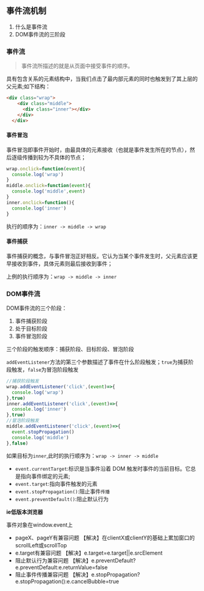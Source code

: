## 事件流机制

1. 什么是事件流
2. DOM事件流的三阶段

### 事件流
> 事件流所描述的就是从页面中接受事件的顺序。


具有包含关系的元素结构中，当我们点击了最内部元素的同时也触发到了其上层的父元素;如下结构：
```html
<div class="wrap">
    <div class="middle">
      <div class="inner"></div>
    </div>
  </div>
```
#### 事件冒泡

事件冒泡即事件开始时，由最具体的元素接收（也就是事件发生所在的节点），然后逐级传播到较为不具体的节点；

```js
wrap.onclick=function(event){
  console.log('wrap')
}
middle.onclick=function(event){
  console.log('middle',event)
}
inner.onclick=function(){
  console.log('inner')
}
```

执行的顺序为：`inner -> middle -> wrap`

#### 事件捕获

事件捕获的概念，与事件冒泡正好相反。它认为当某个事件发生时，父元素应该更早接收到事件，具体元素则最后接收到事件；

上例的执行顺序为：`wrap -> middle -> inner`

### DOM事件流

 DOM事件流的三个阶段：

1. 事件捕获阶段
2. 处于目标阶段
3. 事件冒泡阶段

三个阶段的触发顺序：捕获阶段、目标阶段、冒泡阶段

`addEventListener`方法的第三个参数描述了事件在什么阶段触发；`true`为捕获阶段触发，`false`为冒泡阶段触发

```js
//捕获阶段触发
wrap.addEventListener('click',(event)=>{
  console.log('wrap')
},true)
inner.addEventListener('click',(event)=>{
  console.log('inner')
},true)
//冒泡阶段触发
middle.addEventListener('click',(event)=>{
  event.stopPropagation()
  console.log('middle')
},false)
```
如果目标为`inner`,此时的执行顺序为：`wrap -> inner -> middle`

+ `event.currentTarget`:标识是当事件沿着 DOM 触发时事件的当前目标。它总是指向事件绑定的元素;
+ `event.target`:指向事件触发的元素
+ `event.stopPropagation()`:阻止事件`传播` 
+ `event.preventDefault()`:阻止默认行为

**ie低版本浏览器**

事件对象在window.event上

+ pageX、pageY有兼容问题 
    【解决】在clientX或clientY的基础上累加窗口的scrollLeft或scrollTop
+ e.target有兼容问题 
    【解决】e.target=e.target||e.srcElement
+ 阻止默认行为兼容问题 
    【解决】e.preventDefault?e.preventDefault:e.returnValue=false
+ 阻止事件传播兼容问题 
    【解决】e.stopPropagation?e.stopPropagation():e.cancelBubble=true



